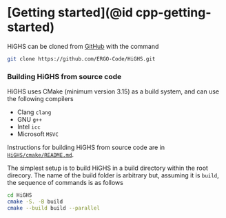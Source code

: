 # [Getting started](@id cpp-getting-started)

HiGHS can be cloned from [GitHub](https://github.com/ERGO-Code/HiGHS) with the command

``` bash
git clone https://github.com/ERGO-Code/HiGHS.git
```

### Building HiGHS from source code


HiGHS uses CMake (minimum version 3.15) as a build system, and can use the following compilers

- Clang ` clang `
- GNU ` g++ `
- Intel ` icc `
- Microsoft ` MSVC `

Instructions for building HiGHS from source code are in [`HiGHS/cmake/README.md`](https://github.com/ERGO-Code/HiGHS/blob/master/cmake/README.md).

The simplest setup is to build HiGHS in a build directory within the root direcory. The
name of the build folder is arbitrary but, assuming it is `build`,
the sequence of commands is as follows

``` bash
cd HiGHS
cmake -S. -B build 
cmake --build build --parallel
```